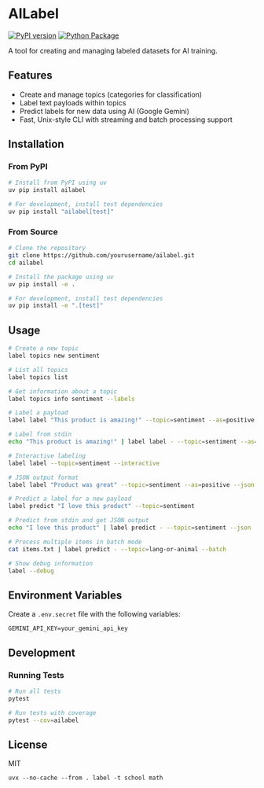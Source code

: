 # AILabel

[![PyPI version](https://badge.fury.io/py/ailabel.svg)](https://badge.fury.io/py/ailabel)
[![Python Package](https://github.com/yourusername/ailabel/actions/workflows/python-package.yml/badge.svg)](https://github.com/yourusername/ailabel/actions/workflows/python-package.yml)

A tool for creating and managing labeled datasets for AI training.

## Features

- Create and manage topics (categories for classification)
- Label text payloads within topics
- Predict labels for new data using AI (Google Gemini)
- Fast, Unix-style CLI with streaming and batch processing support

## Installation

### From PyPI

```bash
# Install from PyPI using uv
uv pip install ailabel

# For development, install test dependencies
uv pip install "ailabel[test]"
```

### From Source

```bash
# Clone the repository
git clone https://github.com/yourusername/ailabel.git
cd ailabel

# Install the package using uv
uv pip install -e .

# For development, install test dependencies
uv pip install -e ".[test]"
```

## Usage

```bash
# Create a new topic
label topics new sentiment

# List all topics
label topics list

# Get information about a topic
label topics info sentiment --labels

# Label a payload
label label "This product is amazing!" --topic=sentiment --as=positive

# Label from stdin
echo "This product is amazing!" | label label - --topic=sentiment --as=positive

# Interactive labeling
label label --topic=sentiment --interactive

# JSON output format
label label "Product was great" --topic=sentiment --as=positive --json

# Predict a label for a new payload
label predict "I love this product" --topic=sentiment

# Predict from stdin and get JSON output
echo "I love this product" | label predict - --topic=sentiment --json

# Process multiple items in batch mode
cat items.txt | label predict - --topic=lang-or-animal --batch

# Show debug information
label --debug
```

## Environment Variables

Create a `.env.secret` file with the following variables:

```
GEMINI_API_KEY=your_gemini_api_key
```

## Development

### Running Tests

```bash
# Run all tests
pytest

# Run tests with coverage
pytest --cov=ailabel
```

## License

MIT 

```
uvx --no-cache --from . label -t school math
```